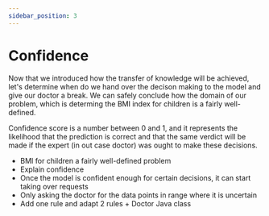 ```yaml
---
sidebar_position: 3
---
```


# Confidence

Now that we introduced how the transfer of knowledge will be achieved, let's determine when do we  hand over the decison making to the model and give our doctor a break.
We can safely conclude how the domain of our problem, which is determing the BMI index for children is a fairly well-defined.

Confidence score is a number between 0 and 1, and it represents the likelihood that the prediction is correct and that the same verdict will be made if the expert (in out case doctor) was ought to make these decisions.



- BMI for children a fairly well-defined problem
- Explain confidence
- Once the model is confident enough for certain decisions, it can start taking over requests
- Only asking the doctor for the data points in range where it is uncertain
- Add one rule and adapt 2 rules + Doctor Java class
